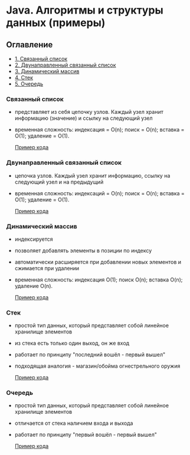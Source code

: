 # Java. Алгоритмы и структуры данных (примeры)

## Оглавление

- [1. Связанный список](#Связанный-список)
- [2. Двунаправленный связанный список](#Двунаправленный-связанный-список)
- [3. Динамический массив](#Динамическиймассив)
- [4. Стек](#Стек)
- [5. Очередь](#Очередь)

### Связанный список

- представляет из себя цепочку узлов. Каждый узел хранит информацию (значение) и ссылку на следующий узел
- временная сложность:
  индексация = O(n); поиск = O(n); вставка = O(1); удаление = O(1).

  [Пример кода](https://github.com/Oukey/JavaAlgo/blob/main/src/main/java/LinkedList.java)

### Двунаправленный связанный список

- цепочка узлов. Каждый узел хранит информацию, ссылку на следующий узел и на предыдущий
- временная сложность:
  индексаций = O(n); поиск = O(n); вставка = O(1); удаление = O(1).

  [Пример кода](https://github.com/Oukey/JavaAlgo/blob/main/src/main/java/LinkedList2.java)

### Динамический массив

- индексируется
- позволяет добавлять элементы в позиции по индексу
- автоматически расширяется при добавлении новых элементов и сжимается при удалении
- временная сложность:
  индексация O(1); поиск O(n); вставка O(n); удаление O(n).

  [Пример кода](https://github.com/Oukey/JavaAlgo/blob/main/src/main/java/DynArray.java)

### Стек

- простой тип данных, который представляет собой линейное хранилище элементов
- из стека есть только один выход, он же вход
- работает по принципу "последний вошёл - первый вышел"
- подходящая аналогия - магазин/обойма огнестрельного оружия

  [Пример кода](https://github.com/Oukey/JavaAlgo/blob/main/src/main/java/Stack.java)

### Очередь

- простой тип данных, который представляет собой линейное хранилище элементов
- отличается от стека наличием входа и выхода
- работает по принципу "первый вошёл - первый вышел"
  
  [Пример кода](https://github.com/Oukey/JavaAlgo/blob/main/src/main/java/Queue.java)